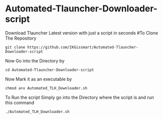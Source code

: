 # Automated-Tlauncher-Downloader-script
Download Tlauncher Latest version with just a script in seconds 
#To Clone The Repository 
```
git clone https://github.com/IKGissmart/Automated-Tlauncher-Downloader-script
```
Now Go into the Directory by 
```
cd Automated-Tlauncher-Downloader-script
``` 
Now Mark it as an executable by 
```
chmod a+x Automated_TLH_Downloader.sh 
```` 
To Run the script Simply go into the Directory where the script is and run this command 
```
./Automated_TLH_Downloader.sh
```

